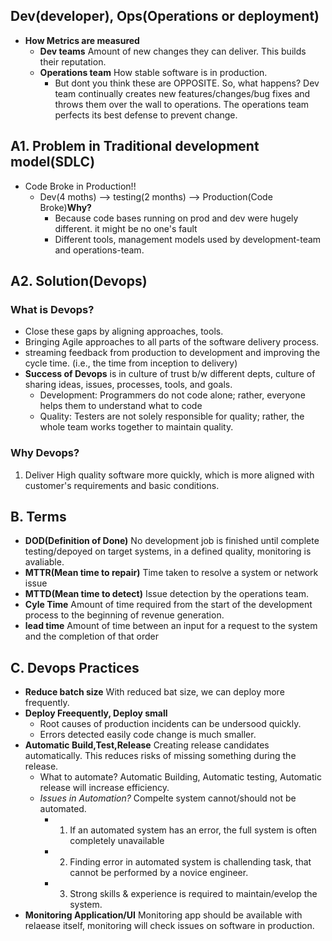 ## Dev(developer), Ops(Operations or deployment)
- **How Metrics are measured**
  - **Dev teams** Amount of new changes they can deliver. This builds their reputation.
  - **Operations team** How stable software is in production.
    - But dont you think these are OPPOSITE. So, what happens? Dev team continually creates new features/changes/bug fixes and throws them over the wall to operations. The operations team perfects its best defense to prevent change.

## A1. Problem in Traditional development model(SDLC)
- Code Broke in Production!!
   - Dev(4 moths) --> testing(2 months) --> Production(Code Broke)**Why?** 
     - Because code bases running on prod and dev were hugely different. it might be no one's fault
     - Different tools, management models used by development-team and operations-team.

## A2. Solution(Devops) 
### What is Devops?
- Close these gaps by aligning approaches, tools.
- Bringing Agile approaches to all parts of the software delivery process.
- streaming feedback from production to development and improving the cycle time. (i.e., the time from inception to delivery)
- **Success of Devops** is in culture of trust b/w different depts, culture of sharing ideas, issues, processes, tools, and goals.
  - Development: Programmers do not code alone; rather, everyone helps them to understand what to code
  - Quality: Testers are not solely responsible for quality; rather, the whole team works together to maintain quality.
### Why Devops?
1. Deliver High quality software more quickly, which is more aligned with customer's requirements and basic conditions.

## B. Terms
- **DOD(Definition of Done)** No development job is finished until complete testing/depoyed on target systems, in a defined quality, monitoring is avaliable.
- **MTTR(Mean time to repair)** Time taken to resolve a system or network issue
- **MTTD(Mean time to detect)** Issue detection by the operations team.
- **Cyle Time** Amount of time required from the start of the development process to the beginning of revenue generation.
- **lead time** Amount of time between an input for a request to the system and the completion of that order

## C. Devops Practices
- **Reduce batch size** With reduced bat size, we can deploy more frequently.
- **Deploy Freequently, Deploy small**
   - Root causes of production incidents can be undersood quickly.
   - Errors detected easily code change is much smaller. 
- **Automatic Build,Test,Release** Creating release candidates automatically. This reduces risks of missing something during the release.
  - What to automate? Automatic Building, Automatic testing, Automatic release will increase efficiency.
  - *Issues in Automation?* Compelte system cannot/should not be automated.
    - 1. If an automated system has an error, the full system is often completely unavailable
    - 2. Finding error in automated system is challending task, that cannot be performed by a novice engineer.
    - 3. Strong skills & experience is required to maintain/evelop the system.
- **Monitoring Application/UI** Monitoring app should be available with relaease itself, monitoring will check issues on software in production.    
